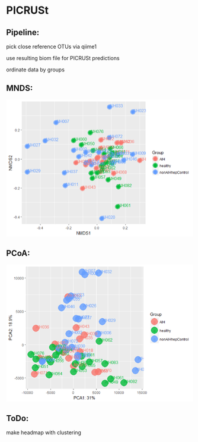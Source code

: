 # PICRUSt

## Pipeline:

pick close reference OTUs via qiime1

use resulting biom file for PICRUSt predictions

ordinate data by groups

## MNDS:

 ![alt text](/PICRUSt/PICRUSt-KOs-MNDS-TPM-no0-SD05.png)

## PCoA:

 ![alt text](/PICRUSt/PICRUSt-KOs-PCoA-TPM-no0.png)

## ToDo:

make headmap with clustering
